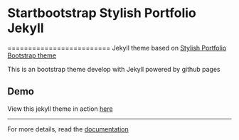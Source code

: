 # Startbootstrap Stylish Portfolio Jekyll
=========================
Jekyll theme based on [Stylish Portfolio Bootstrap theme ](https://startbootstrap.com/template-overviews/stylish-portfolio/)

This is an bootstrap theme develop with Jekyll powered by github pages

## Demo
View this jekyll theme in action [here](https://vidhyav656.github.io/startbootstrap-stylish-portfolio-jekyll/)

---------
For more details, read the [documentation](http://jekyllrb.com/)
